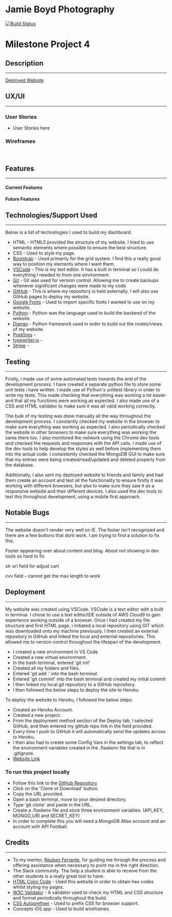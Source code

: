 # Jamie Boyd Photography

[![Build Status](https://travis-ci.com/jboyd8/jamieboydphotography.svg?branch=master)](https://travis-ci.com/jboyd8/jamieboydphotography)

# Milestone Project 4
## Description
---


[Deployed Website](https://jamieboydphotography.herokuapp.com/)

## UX/UI
---


### User Stories
* User Stories here


### Wireframes

![]()
![]()
![]()
![]()
![]()
![]()


## Features
---
#### Current Features



#### Future Features



## Technologies/Support Used
---
Below is a list of technologies I used to build my dashboard.
* HTML - HTML5 provided the structure of my website. I tried to use semantic elements where possible to ensure the best structure.
* CSS - Used to style my page.
* [Bootstrap](https://getbootstrap.com/) - Used primarily for the grid system. I find this a really good way to position my elements where I want them.
* [VSCode](https://code.visualstudio.com) - This is my text editor. It has a built in terminal so I could do everything I needed to from one environment.
* [Git](https://git-scm.com) - Git was used for version control. Allowing me to create backups whenever significant changes were made to my code.
* [GitHub](https://github.com/) - This is where my repository is held externally. I will also use GitHub pages to deploy my website.
* [Google Fonts](https://fonts.google.com/) - Used to import specific fonts I wanted to use on my website.
* [Python](https://www.python.org/) - Python was the language used to build the backend of the website.
* [Django]() - Python framework used in order to build out the routes/views of my website.
* [PostGres]() - 
* [typewriter.js]() - 
* [Stripe]() - 


## Testing
---

Firstly, i made use of some automated tests towards the end of the development process. I have created a separate python 
file to store some unit tests i have written. I made use of Python's unittest library in order to write my tests. This made 
checking that everything was working a lot easier and that all my functions were working as expected. I also made use of a CSS and HTML 
validator to make sure it was all valid working correctly.

The bulk of my testing was done manually all the way throughout the development process. I constantly checked my website in the browser to make
sure everything was working as expected. I also periodically checked the website in other browsers to make sure everything was working the same 
there too. I also monitored the network using the Chrome dev tools and checked the requests and responses with the API calls. 
I made use of the dev tools to help develop the styles as well before implementing them into the actual code. I consistently checked 
the MongoDB GUI to make sure that my entries were being created/read/updated and deleted properly from the database.

Additionally, I also sent my deployed website to friends and family and had them create an account and test all the functionality 
to ensure firstly it was working with different browsers, but also to make sure they saw it as a responsive website and their different 
devices. I also used the dev tools to test this throughout development, using a mobile first approach.

## Notable Bugs
---
The website doesn't render very well on IE. The footer isn't recognized and there are a few buttons that dont work. I am trying 
to find a solution to fix this.

Footer appearing over about content and blog. About not showing in dev tools so hard to fix

str url field for adjust cart

cvv field - cannot get the max length to work

## Deployment
---
My website was created using VSCode. VSCode is a text editor with a built in terminal. I chose to use a text editor/IDE 
outside of AWS Cloud9 to gain experience working outside of a browser. Once I had created my file structure and first 
HTML page, i initiated a local repository using GIT which was downloaded onto my machine previously. I then created an 
external repository in GitHub and linked the local and external repositories. This allowed me to version control 
throughout the lifespan of the development.

* I created a new environment in VS Code
* Created a new virtual environment.
* In the bash terminal, entered 'git init'
* Created all my folders and files.
* Entered 'git add .' into the bash terminal
* Entered 'git commit' into the bash terminal and created my initial commit
* I then linked my local git repository to a GitHub repository.
* I then followed the below steps to deploy the site to Heroku.

To deploy the website to Heroku, I followed the below steps:
* Created an Heroku Account.
* Created a new project.
* From the deployment method section of the Deploy tab, I selected GitHub, and then entered my github repo link in the 
field provided.
* Every time I push to GitHub it will automatically send the updates across to Heroku.
* I then also had to create some Config Vars in the settings tab, to reflect the environment variables created 
in the .flaskenv file that is in .gitignore.
* [Website Link](https://jamieboydphotography.herokuapp.com/)

### To run this project locally

* Follow this link to the [GitHub Repository](https://github.com/jboyd8/milestone-project-3)
* Click on the 'Clone or Download' button.
* Copy the URL provided.
* Open a bash terminal, move to your desired directory.
* Type 'git clone' and paste in the URL.
* Create a .flaskenv file and store three environment variables. (API_KEY, MONGO_URI and SECRET_KEY)
* In order to complete this you will need a MongoDB Atlas account and an account with API Football.


## Credits
---
* To my mentor, [Reuben Ferrante](https://github.com/arex18), for guiding me through the process and offering assistance when necessary to point me in the right direction.
* The Slack community. The help a student is able to receive from the other students is a really great tool to have.
* [HTML Color Code](https://htmlcolorcodes.com/) - Used this website in order to obtain hex codes whilst styling my pages.
* [W3C Validator](https://validator.w3.org/#validate_by_input) - A validator used to check my HTML and CSS structure and format periodically throughout the build.
* [CSS Autoprefixer](https://autoprefixer.github.io/) - Used to prefix CSS for browser support.
* Concepts iOS app - Used to build wireframes.

